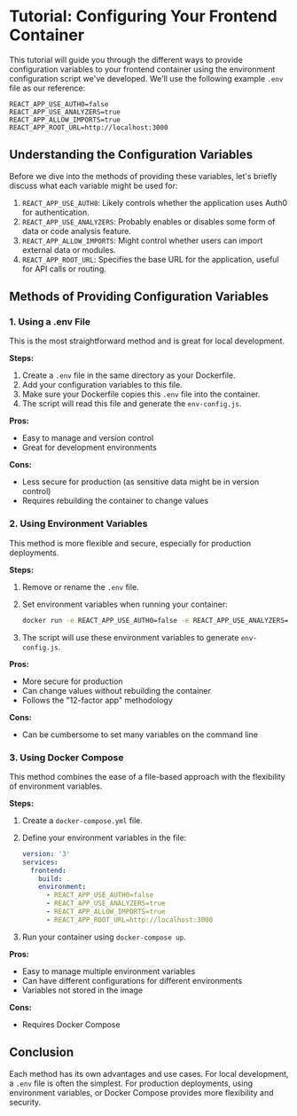 # Tutorial: Configuring Your Frontend Container

This tutorial will guide you through the different ways to provide configuration variables to your frontend container
using the environment configuration script we've developed. We'll use the following example `.env` file as our
reference:

```
REACT_APP_USE_AUTH0=false
REACT_APP_USE_ANALYZERS=true
REACT_APP_ALLOW_IMPORTS=true
REACT_APP_ROOT_URL=http://localhost:3000
```

## Understanding the Configuration Variables

Before we dive into the methods of providing these variables, let's briefly discuss what each variable might be used
for:

1. `REACT_APP_USE_AUTH0`: Likely controls whether the application uses Auth0 for authentication.
2. `REACT_APP_USE_ANALYZERS`: Probably enables or disables some form of data or code analysis feature.
3. `REACT_APP_ALLOW_IMPORTS`: Might control whether users can import external data or modules.
4. `REACT_APP_ROOT_URL`: Specifies the base URL for the application, useful for API calls or routing.

## Methods of Providing Configuration Variables

### 1. Using a .env File

This is the most straightforward method and is great for local development.

**Steps:**

1. Create a `.env` file in the same directory as your Dockerfile.
2. Add your configuration variables to this file.
3. Make sure your Dockerfile copies this `.env` file into the container.
4. The script will read this file and generate the `env-config.js`.

**Pros:**

- Easy to manage and version control
- Great for development environments

**Cons:**

- Less secure for production (as sensitive data might be in version control)
- Requires rebuilding the container to change values

### 2. Using Environment Variables

This method is more flexible and secure, especially for production deployments.

**Steps:**

1. Remove or rename the `.env` file.
2. Set environment variables when running your container:

   ```bash
   docker run -e REACT_APP_USE_AUTH0=false -e REACT_APP_USE_ANALYZERS=true ...
   ```

3. The script will use these environment variables to generate `env-config.js`.

**Pros:**

- More secure for production
- Can change values without rebuilding the container
- Follows the "12-factor app" methodology

**Cons:**

- Can be cumbersome to set many variables on the command line

### 3. Using Docker Compose

This method combines the ease of a file-based approach with the flexibility of environment variables.

**Steps:**

1. Create a `docker-compose.yml` file.
2. Define your environment variables in the file:

   ```yaml
   version: '3'
   services:
     frontend:
       build: .
       environment:
         - REACT_APP_USE_AUTH0=false
         - REACT_APP_USE_ANALYZERS=true
         - REACT_APP_ALLOW_IMPORTS=true
         - REACT_APP_ROOT_URL=http://localhost:3000
   ```

3. Run your container using `docker-compose up`.

**Pros:**

- Easy to manage multiple environment variables
- Can have different configurations for different environments
- Variables not stored in the image

**Cons:**

- Requires Docker Compose

## Conclusion

Each method has its own advantages and use cases. For local development, a `.env` file is often the simplest. For
production deployments, using environment variables, or Docker Compose provides more flexibility and security. 
